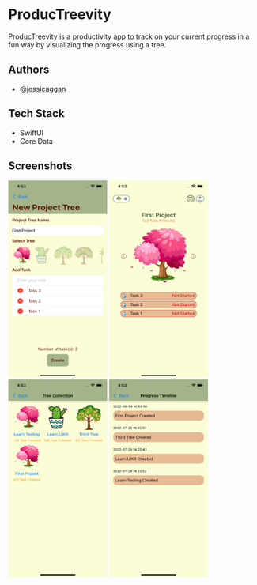 
# ProducTreevity

ProducTreevity is a productivity app to track on your current progress in a fun way by visualizing the progress using a tree.


## Authors

- [@jessicaggan](https://www.github.com/jessicaggan)


## Tech Stack

- SwiftUI
- Core Data


## Screenshots


<img src="producTreevity/images/Simulator%20Screen%20Shot%20-%20iPhone%2013%20-%202022-08-04%20at%2016.53.22.png" width="200" height="400" > 
<img src="producTreevity/images/Simulator%20Screen%20Shot%20-%20iPhone%2013%20-%202022-08-04%20at%2016.53.47.png" width="200" height="400" > 
<img src="producTreevity/images/Simulator%20Screen%20Shot%20-%20iPhone%2013%20-%202022-08-04%20at%2016.53.52.png" width="200" height="400" > 
<img src="producTreevity/images/Simulator%20Screen%20Shot%20-%20iPhone%2013%20-%202022-08-04%20at%2016.53.58.png" width="200" height="400" > 
